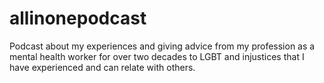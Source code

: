 # allinonepodcast
Podcast about my experiences and giving advice from my profession as a mental health worker for over two decades to LGBT and injustices that I have experienced and can relate with others.

